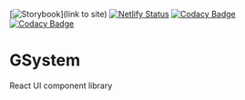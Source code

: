 [![Storybook](https://cdn.jsdelivr.net/gh/storybookjs/brand@master/badge/badge-storybook.svg)](link to site)
 [![Netlify Status](https://api.netlify.com/api/v1/badges/4f72c65f-47f7-4f73-8a1e-1ea9afdd17cc/deploy-status)](https://app.netlify.com/sites/objective-panini-639144/deploys) [![Codacy Badge](https://api.codacy.com/project/badge/Grade/15771a8c22dd44b6a16283e09cdb977f)](https://app.codacy.com/gh/gstudioapp/gsystem?utm_source=github.com&utm_medium=referral&utm_content=gstudioapp/gsystem&utm_campaign=Badge_Grade_Dashboard) [![Codacy Badge](https://app.codacy.com/project/badge/Coverage/5a71ae4db894401399637dd07f254ca6)](https://www.codacy.com/gh/gstudioapp/gsystem?utm_source=github.com&utm_medium=referral&utm_content=gstudioapp/gsystem&utm_campaign=Badge_Coverage) 

# GSystem

React UI component library
